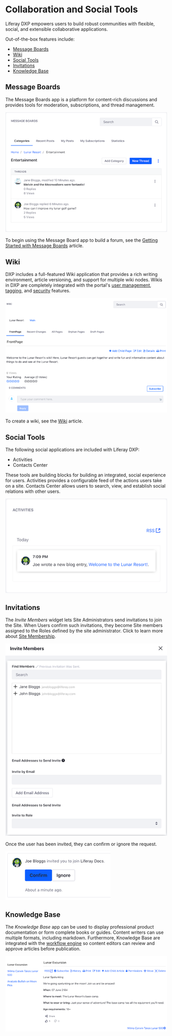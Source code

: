 # Collaboration and Social Tools

Liferay DXP empowers users to build robust communities with flexible, social, and extensible collaborative applications.

Out-of-the-box features include:

* [Message Boards](#message-boards)
* [Wiki](#wiki)
* [Social Tools](#social-tools)
* [Invitations](#invitations)
* [Knowledge Base](#knowledge-base)

## Message Boards

The Message Boards app is a platform for content-rich discussions and provides tools for moderation, subscriptions, and thread management.

![Figure 1: The Message Boards app is fantastic for facilitating discussions.](./readme/images/01.png)

To begin using the Message Board app to build a forum, see the [Getting Started with Message Boards](./message-boards/user-guide/getting-started-with-message-boards.md) article.

## Wiki

DXP includes a full-featured Wiki application that provides a rich writing environment, article versioning, and support for multiple wiki nodes. Wikis in DXP are completely integrated with the portal's [user management](https://help.liferay.com/hc/articles/360029131931-Introduction-to-Managing-Users), [tagging](https://help.liferay.com/hc/articles/360028820472-Tagging-Content), and [security](https://help.liferay.com/hc/articles/360028711192-Introduction-to-Securing-Liferay-DXP) features.

![Figure 2: The Wiki widget displays your wiki on a Site page.](./readme/images/02.png)

To create a wiki, see the [Wiki](https://help.liferay.com/hc/articles/360028720912-Working-Together-with-the-Wiki) article.

## Social Tools

The following social applications are included with Liferay DXP:

* Activities
* Contacts Center

These tools are building blocks for building an integrated, social experience for users. Activities provides a configurable feed of the actions users take on a site. Contacts Center allows users to search, view, and establish social relations with other users.

![Figure 3: The Activities widget tracks user activities.](./readme/images/03.png)

## Invitations

The _Invite Members_ widget lets Site Administrators send invitations to join the Site. When Users confirm such invitations, they become Site members assigned to the Roles defined by the site administrator. Click to learn more about [Site Membership](../site-building/building-sites/adding-members-to-sites.md).

![Figure 4: Inviting members to a site.](./readme/images/04.png)

Once the user has been invited, they can confirm or ignore the request.

![Figure 5: Confirming a request to join a site.](./readme/images/05.png)

## Knowledge Base

The _Knowledge Base_ app can be used to display professional product documentation or form complete books or guides. Content writers can use multiple formats, including markdown. Furthermore, Knowledge Base are integrated with the [workflow engine](https://help.liferay.com/hc/articles/360028721732-Introduction-to-Workflow) so content editors can review and approve articles before publication.

![Figure 6: The Knowledge Base widget can also be used to publish articles.](./readme/images/06.png)

